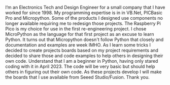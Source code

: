 I’m an Electronics Tech and Design Engineer for a small company that I have worked for since 1998. My programming expertise is in in VB.Net, PICBasic Pro and Micropython. Some of the products I designed use components no longer available requiring me to redesign those projects. The Raspberry Pi Pico is my choice for use in the first re-engineering project. I chose MicroPython as the language for that first project as an excuse to learn Python. It turns out that Micropython doesn't follow Python that closely and documentation and examples are week IMHO. As I learn some tricks I decided to create projects boards based on my project requirements and decided to share those and code examples to help others in designing their own code. Understand that I am a beginner in Python, having only stared coding with it in April 2023. The code will be very basic but should help others in figuring out their own code. As these projects develop I will make the boards that I use available from Seeed Studio/Fusion. Thank you.
